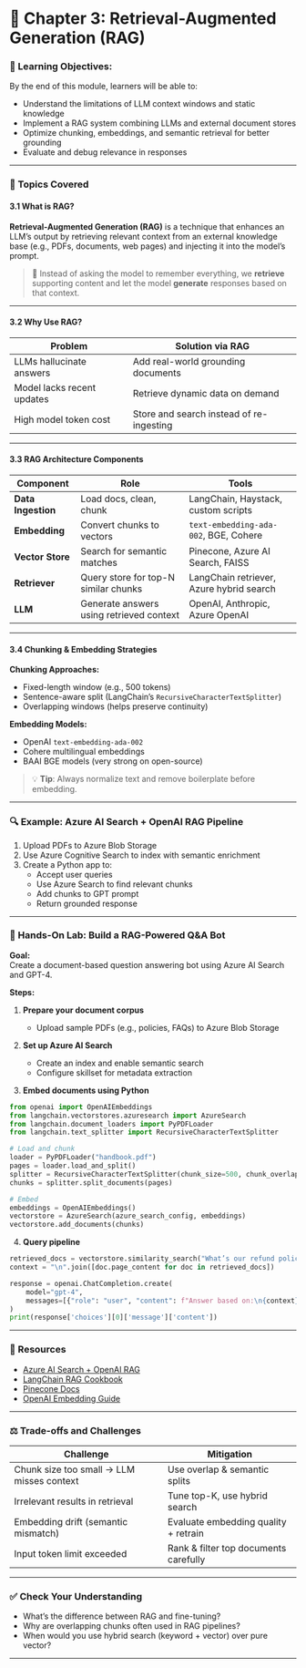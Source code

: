 # 🧩 **Chapter 3: Retrieval-Augmented Generation (RAG)**

### 🎯 Learning Objectives:
By the end of this module, learners will be able to:
- Understand the limitations of LLM context windows and static knowledge
- Implement a RAG system combining LLMs and external document stores
- Optimize chunking, embeddings, and semantic retrieval for better grounding
- Evaluate and debug relevance in responses

---

### 📌 Topics Covered

#### 3.1 What is RAG?

**Retrieval-Augmented Generation (RAG)** is a technique that enhances an LLM’s output by retrieving relevant context from an external knowledge base (e.g., PDFs, documents, web pages) and injecting it into the model’s prompt.

> 🔁 Instead of asking the model to remember everything, we **retrieve** supporting content and let the model **generate** responses based on that context.

---

#### 3.2 Why Use RAG?

| Problem                     | Solution via RAG                       |
|----------------------------|----------------------------------------|
| LLMs hallucinate answers   | Add real-world grounding documents     |
| Model lacks recent updates | Retrieve dynamic data on demand        |
| High model token cost      | Store and search instead of re-ingesting |

---

#### 3.3 RAG Architecture Components

| Component            | Role                                            | Tools                                |
|----------------------|--------------------------------------------------|--------------------------------------|
| **Data Ingestion**   | Load docs, clean, chunk                        | LangChain, Haystack, custom scripts  |
| **Embedding**        | Convert chunks to vectors                      | `text-embedding-ada-002`, BGE, Cohere |
| **Vector Store**     | Search for semantic matches                    | Pinecone, Azure AI Search, FAISS     |
| **Retriever**        | Query store for top-N similar chunks           | LangChain retriever, Azure hybrid search |
| **LLM**              | Generate answers using retrieved context       | OpenAI, Anthropic, Azure OpenAI      |

---

#### 3.4 Chunking & Embedding Strategies

**Chunking Approaches:**
- Fixed-length window (e.g., 500 tokens)
- Sentence-aware split (LangChain’s `RecursiveCharacterTextSplitter`)
- Overlapping windows (helps preserve continuity)

**Embedding Models:**
- OpenAI `text-embedding-ada-002`
- Cohere multilingual embeddings
- BAAI BGE models (very strong on open-source)

> 💡 **Tip**: Always normalize text and remove boilerplate before embedding.

---

### 🔍 Example: Azure AI Search + OpenAI RAG Pipeline

1. Upload PDFs to Azure Blob Storage  
2. Use Azure Cognitive Search to index with semantic enrichment  
3. Create a Python app to:
   - Accept user queries  
   - Use Azure Search to find relevant chunks  
   - Add chunks to GPT prompt  
   - Return grounded response

---

### 🧪 Hands-On Lab: Build a RAG-Powered Q&A Bot

**Goal:**  
Create a document-based question answering bot using Azure AI Search and GPT-4.

**Steps:**

1. **Prepare your document corpus**
   - Upload sample PDFs (e.g., policies, FAQs) to Azure Blob Storage

2. **Set up Azure AI Search**
   - Create an index and enable semantic search
   - Configure skillset for metadata extraction

3. **Embed documents using Python**  
```python
from openai import OpenAIEmbeddings
from langchain.vectorstores.azuresearch import AzureSearch
from langchain.document_loaders import PyPDFLoader
from langchain.text_splitter import RecursiveCharacterTextSplitter

# Load and chunk
loader = PyPDFLoader("handbook.pdf")
pages = loader.load_and_split()
splitter = RecursiveCharacterTextSplitter(chunk_size=500, chunk_overlap=50)
chunks = splitter.split_documents(pages)

# Embed
embeddings = OpenAIEmbeddings()
vectorstore = AzureSearch(azure_search_config, embeddings)
vectorstore.add_documents(chunks)
```

4. **Query pipeline**
```python
retrieved_docs = vectorstore.similarity_search("What’s our refund policy?", k=3)
context = "\n".join([doc.page_content for doc in retrieved_docs])

response = openai.ChatCompletion.create(
    model="gpt-4",
    messages=[{"role": "user", "content": f"Answer based on:\n{context}"}]
)
print(response['choices'][0]['message']['content'])
```

---

### 📘 Resources
- [Azure AI Search + OpenAI RAG](https://learn.microsoft.com/en-us/azure/search/semantic-search-overview)
- [LangChain RAG Cookbook](https://python.langchain.com/docs/use_cases/question_answering/)
- [Pinecone Docs](https://docs.pinecone.io/)
- [OpenAI Embedding Guide](https://platform.openai.com/docs/guides/embeddings)

---

### ⚖️ Trade-offs and Challenges

| Challenge                    | Mitigation |
|-----------------------------|------------|
| Chunk size too small → LLM misses context | Use overlap & semantic splits |
| Irrelevant results in retrieval | Tune top-K, use hybrid search |
| Embedding drift (semantic mismatch) | Evaluate embedding quality + retrain |
| Input token limit exceeded | Rank & filter top documents carefully |

---

### ✅ Check Your Understanding

- What’s the difference between RAG and fine-tuning?
- Why are overlapping chunks often used in RAG pipelines?
- When would you use hybrid search (keyword + vector) over pure vector?

---